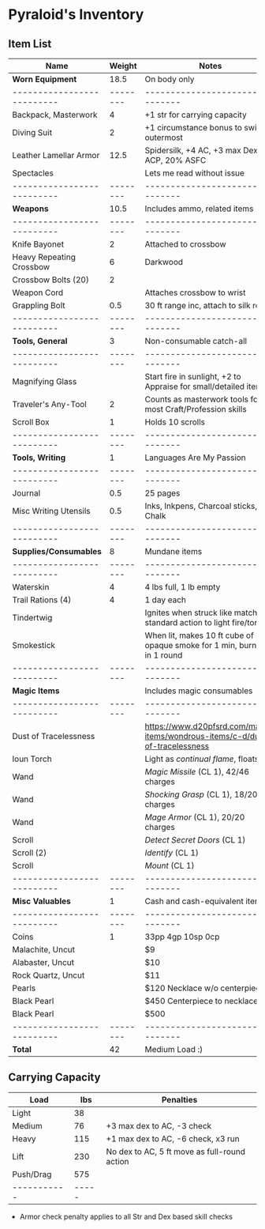 # Pyraloid's Inventory
## Item List
| Name                     | Weight | Notes
|--------------------------|--------|--------------------------------
| **Worn Equipment**       |  18.5  | On body only
|--------------------------|--------|--------------------------------
| Backpack, Masterwork     |   4    | +1 str for carrying capacity
| Diving Suit              |   2    | +1 circumstance bonus to swim if outermost
| Leather Lamellar Armor   |  12.5  | Spidersilk, +4 AC, +3 max Dex, -2 ACP, 20% ASFC 
| Spectacles               |        | Lets me read without issue
|--------------------------|--------|--------------------------------
| **Weapons**              |  10.5  | Includes ammo, related items
|--------------------------|--------|--------------------------------
| Knife Bayonet            |   2    | Attached to crossbow
| Heavy Repeating Crossbow |   6    | Darkwood
| Crossbow Bolts (20)      |   2    | 
| Weapon Cord              |        | Attaches crossbow to wrist
| Grappling Bolt           |   0.5  | 30 ft range inc, attach to silk rope
|--------------------------|--------|--------------------------------
| **Tools, General**       |   3    | Non-consumable catch-all
|--------------------------|--------|--------------------------------
| Magnifying Glass         |        | Start fire in sunlight, +2 to Appraise for small/detailed items
| Traveler's Any-Tool      |   2    | Counts as masterwork tools for most Craft/Profession skills
| Scroll Box               |   1    | Holds 10 scrolls
|--------------------------|--------|--------------------------------
| **Tools, Writing**       |   1    | Languages Are My Passion
|--------------------------|--------|--------------------------------
| Journal                  |   0.5  | 25 pages 
| Misc Writing Utensils    |   0.5  | Inks, Inkpens, Charcoal sticks, Chalk
|--------------------------|--------|--------------------------------
| **Supplies/Consumables** |   8    | Mundane items
|--------------------------|--------|--------------------------------
| Waterskin                |   4    | 4 lbs full, 1 lb empty
| Trail Rations (4)        |   4    | 1 day each
| Tindertwig               |        | Ignites when struck like match, standard action to light fire/torch
| Smokestick               |        | When lit, makes 10 ft cube of opaque smoke for 1 min, burns out in 1 round
|--------------------------|--------|--------------------------------
| **Magic Items**          |        | Includes magic consumables
|--------------------------|--------|--------------------------------
| Dust of Tracelessness    |        | https://www.d20pfsrd.com/magic-items/wondrous-items/c-d/dust-of-tracelessness
| Ioun Torch               |        | Light as *continual flame*, floats
| Wand                     |        | *Magic Missile* (CL 1), 42/46 charges
| Wand                     |        | *Shocking Grasp* (CL 1), 18/20 charges
| Wand                     |        | *Mage Armor* (CL 1), 20/20 charges
| Scroll                   |        | *Detect Secret Doors* (CL 1)
| Scroll (2)               |        | *Identify* (CL 1)
| Scroll                   |        | *Mount* (CL 1)
|--------------------------|--------|--------------------------------
| **Misc Valuables**       |   1    | Cash and cash-equivalent items
|--------------------------|--------|--------------------------------
| Coins                    |   1    | 33pp 4gp 10sp 0cp
| Malachite, Uncut         |        | $9
| Alabaster, Uncut         |        | $10
| Rock Quartz, Uncut       |        | $11
| Pearls                   |        | $120  Necklace w/o centerpiece
| Black Pearl              |        | $450  Centerpiece to necklace
| Black Pearl              |        | $500
|--------------------------|--------|--------------------------------
| **Total**                |  42    | Medium Load :)

## Carrying Capacity
| Load      | lbs | Penalties
|-----------|-----|------------
| Light     | 38  |
| Medium    | 76  | +3 max dex to AC, -3 check
| Heavy     | 115 | +1 max dex to AC, -6 check, x3 run
| Lift      | 230 | No dex to AC, 5 ft move as full-round action
| Push/Drag | 575 |
|-----------|-----|
* Armor check penalty applies to all Str and Dex based skill checks
